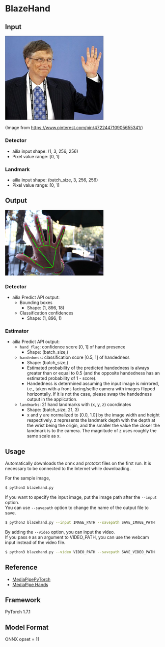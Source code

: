 # BlazeHand

## Input

<img src="bill_gates.jpg" width="320px">

(Image from https://www.pinterest.com/pin/472244710905655341/)

### Detector

- ailia input shape: (1, 3, 256, 256)
- Pixel value range: [0, 1]

### Landmark

- ailia input shape: (batch_size, 3, 256, 256)
- Pixel value range: [0, 1]

## Output

<img src="output.png" width="320px">

### Detector

- ailia Predict API output:
  - Bounding boxes
    - Shape: (1, 896, 18)
  - Classification confidences
    - Shape: (1, 896, 1)

### Estimator

- ailia Predict API output:
  - `hand_flag`: confidence score [0, 1] of hand presence
    - Shape: (batch_size,)
  - `handedness`: classification score [0.5, 1] of handedness
    - Shape: (batch_size,)
    - Estimated probability of the predicted handedness is always greater
    than or equal to 0.5 (and the opposite handedness has an estimated
    probability of 1 - score).
    - Handedness is determined assuming the input image is mirrored, i.e.,
    taken with a front-facing/selfie camera with images flipped horizontally.
    If it is not the case, please swap the handedness output in the application.
  - `landmarks`: 21 hand landmarks with (x, y, z) coordinates
    - Shape: (batch_size, 21, 3)
    - x and y are normalized to [0.0, 1.0] by the image width and height
    respectively. z represents the landmark depth with the depth at the wrist
    being the origin, and the smaller the value the closer the landmark is to
    the camera. The magnitude of z uses roughly the same scale as x.

## Usage

Automatically downloads the onnx and prototxt files on the first run.
It is necessary to be connected to the Internet while downloading.

For the sample image,
``` bash
$ python3 blazehand.py 
```

If you want to specify the input image, put the image path after the `--input` option.  
You can use `--savepath` option to change the name of the output file to save.
```bash
$ python3 blazehand.py --input IMAGE_PATH --savepath SAVE_IMAGE_PATH
```

By adding the `--video` option, you can input the video.   
If you pass `0` as an argument to VIDEO_PATH, you can use the webcam input instead of the video file.
```bash
$ python3 blazehand.py --video VIDEO_PATH --savepath SAVE_VIDEO_PATH
```

## Reference

- [MediaPipePyTorch](https://github.com/zmurez/MediaPipePyTorch)
- [MediaPipe Hands](https://google.github.io/mediapipe/solutions/hands.html)

## Framework

PyTorch 1.7.1


## Model Format

ONNX opset = 11

